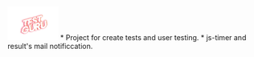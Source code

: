 <img src="/test-guru/public/test_logo.png" width="20%">
* Project for create tests and user testing.
* js-timer and result's mail notificcation.
